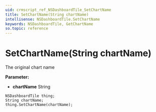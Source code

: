```yaml
---
uid: crmscript_ref_NSDashboardTile_SetChartName
title: SetChartName(String chartName)
intellisense: NSDashboardTile.SetChartName
keywords: NSDashboardTile, GetChartName
so.topic: reference
---
```


# SetChartName(String chartName)

The original chart name

**Parameter:** 
* **chartName** String

```crmscript
NSDashboardTile thing;
String chartName;
thing.SetChartName(chartName);
```

